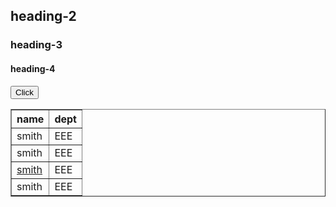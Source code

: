 ## heading-2
### heading-3

<h4>heading-4</h4>

<button>Click</button>
<table border="1">
		<tr>
			<th>name</th>
			<th>dept</th>
		</tr>
		<tr>
			<td>smith</td>
			<td>EEE</td>
		</tr>
		<tr>
			<td>smith</td>
			<td>EEE</td>
		</tr>
		<tr>
			<td><a href="https://www.youtube.com/watch?v=sLX2YWYpkAc&list=PLgH5QX0i9K3qAW8DT6I0XOxC23qnA4FL-&index=13">smith</a></td>
			<td>EEE</td>
		</tr>
		<tr>
			<td>smith</td>
			<td>EEE</td>
		</tr>
	</table>
